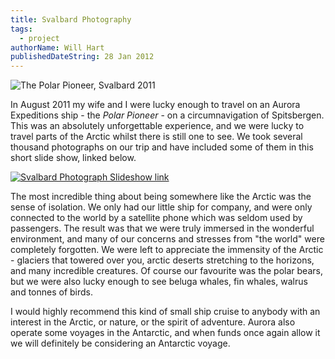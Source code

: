 ```yaml
---
title: Svalbard Photography
tags:
  - project
authorName: Will Hart
publishedDateString: 28 Jan 2012
---
```


![The Polar Pioneer, Svalbard 2011](/images/svalbard/svalbard_header.jpg)

In August 2011 my wife and I were lucky enough to travel on an Aurora
Expeditions ship - the *Polar Pioneer* - on a circumnavigation of Spitsbergen.
This was an absolutely unforgettable experience, and we were lucky to travel
parts of the Arctic whilst there is still one to see. We took several thousand
photographs on our trip and have included some of them in this short slide show,
linked below.

[![Svalbard Photograph Slideshow link](/images/svalbard/svalbard_youtube_splash.png)](https://youtu.be/gMbyqPFETMk)

The most incredible thing about being somewhere like the Arctic was the sense of isolation. We only had our little ship for company, and were only connected to the world by a satellite phone which was seldom used by passengers. The result was that we were truly immersed in the wonderful environment, and many of our concerns and stresses from "the world" were completely forgotten. We were left to appreciate the immensity of the Arctic - glaciers that towered over you, arctic deserts stretching to the horizons, and many incredible creatures. Of course our favourite was the polar bears, but we were also lucky enough to see beluga whales, fin whales, walrus and tonnes of birds.

I would highly recommend this kind of small ship cruise to anybody with an interest in the Arctic, or nature, or the spirit of adventure. Aurora also operate some voyages in the Antarctic, and when funds once again allow it we will definitely be considering an Antarctic voyage.